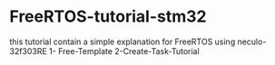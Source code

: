 # FreeRTOS-tutorial-stm32
 this tutorial contain a simple explanation for FreeRTOS using neculo-32f303RE
1- Free-Template
2-Create-Task-Tutorial
